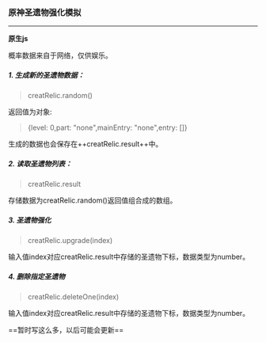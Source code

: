 ### 原神圣遗物强化模拟

---
**原生js**

概率数据来自于网络，仅供娱乐。

##### 1. 生成新的圣遗物数据：

> creatRelic.random()

返回值为对象:

> {level: 0,part: "none",mainEntry: "none",entry: []}

生成的数据也会保存在++creatRelic.result++中。

##### 2. 读取圣遗物列表：

> creatRelic.result

存储数据为creatRelic.random()返回值组合成的数组。

#####  3. 圣遗物强化

> creatRelic.upgrade(index)

输入值index对应creatRelic.result中存储的圣遗物下标，数据类型为number。

##### 4. 删除指定圣遗物

> creatRelic.deleteOne(index)

输入值index对应creatRelic.result中存储的圣遗物下标，数据类型为number。

==暂时写这么多，以后可能会更新==
